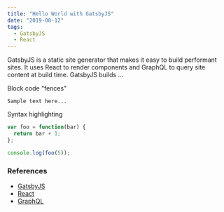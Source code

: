 ```yaml
---
title: "Hello World with GatsbyJS"
date: "2019-08-12"
tags:
  - GatsbyJS
  - React
---
```


GatsbyJS is a static site generator that makes it easy to build performant sites.
It uses React to render components and GraphQL to query site content at build time.
GatsbyJS builds ...

Block code "fences"

```
Sample text here...
```

Syntax highlighting

```js
var foo = function(bar) {
  return bar + 1;
};

console.log(foo(5));
```

### References

- [GatsbyJS](https://www.gatsbyjs.org/)
- [React](https://reactjs.org/)
- [GraphQL](https://graphql.org/)
